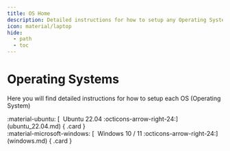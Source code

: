 ```yaml
---
title: OS Home
description: Detailed instructions for how to setup any Operating System that can be used as a server
icon: material/laptop
hide:
  - path
  - toc
---
```



# Operating Systems

Here you will find detailed instructions for how to setup each OS (Operating System)

<div class="grid cards" style="margin: 0 auto;" markdown>
:material-ubuntu: [&nbsp; Ubuntu 22.04 :octicons-arrow-right-24:](ubuntu_22.04.md)
{ .card }

<div class="grid cards" style="margin: 0 auto;" markdown>
:material-microsoft-windows: [&nbsp; Windows 10 / 11 :octicons-arrow-right-24:](windows.md)
{ .card }

</div>
